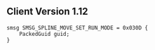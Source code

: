 ## Client Version 1.12

```rust,ignore
smsg SMSG_SPLINE_MOVE_SET_RUN_MODE = 0x030D {
    PackedGuid guid;    
}

```

